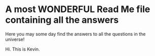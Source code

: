 # A most WONDERFUL Read Me file containing all the answers


Here you may some day find the answers to all the questions in the universe! 

Hi. This is Kevin. 

